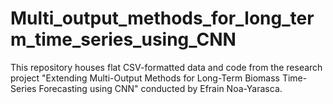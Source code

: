 # Multi_output_methods_for_long_term_time_series_using_CNN
This repository houses flat CSV-formatted data and code from the research project "Extending Multi-Output Methods for Long-Term Biomass Time-Series Forecasting using CNN" conducted by Efrain Noa-Yarasca.
